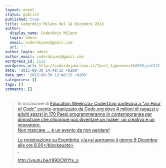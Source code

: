 ```yaml
---
layout: event
status: publish
published: true
title: Coderdojo Milano del 14 Dicembre 2013
author:
  display_name: CoderDojo Milano
  login: admin
  email: coderdojomi@gmail.com
  url: ''
author_login: admin
author_email: coderdojomi@gmail.com
wordpress_id: 1513
wordpress_url: http://coderdojomilano.it/?post_type=event&#038;p=1513
date: '2013-08-30 14:48:15 +0200'
date_gmt: '2013-08-30 12:48:15 +0200'
categories: []
tags: []
comments: []
---
```

<blockquote>In occasione di <a href="http:&#47;&#47;csedweek.org&#47;" target="_blank">Education Week<&#47;a> CoderDojo partecipa a "an Hour of Code" evento organizzato da Code.org dove 4 milioni di ragazzi e adulti sparsi in 170 Paesi programmeranno in contemporanea per dimostrare che chiunque pu&ograve; diventare un maker, un creativo e un innovatore.<br />
Non mancate ... &egrave; un evento da non perdere!</p>
<p>Le registrazione su <a href="http:&#47;&#47;www.eventbrite.it&#47;e&#47;biglietti-coderdojo-milano-tag-14-dicembre-2013-9676335179" target="_blank">Eventbrite <&#47;a>si apriranno il giorno 9 Dicembre alle ore 8.00<&#47;blockquote><br />
&nbsp;</p>
<p>http:&#47;&#47;youtu.be&#47;r990CWYtx_o</p>
